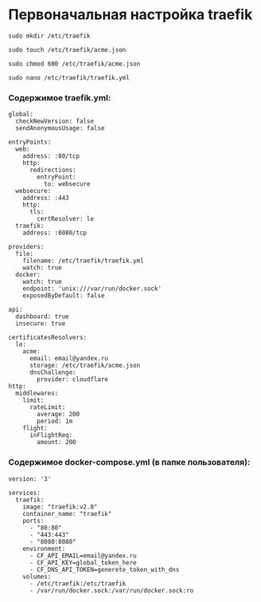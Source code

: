 # Первоначальная настройка traefik

```sudo mkdir /etc/traefik```

```sudo touch /etc/traefik/acme.json```

```sudo chmod 600 /etc/traefik/acme.json```

```sudo nano /etc/traefik/traefik.yml```

### Содержимое traefik.yml:

```
global:
  checkNewVersion: false
  sendAnonymousUsage: false

entryPoints:
  web:
    address: :80/tcp
    http:
      redirections:
        entryPoint:
          to: websecure
  websecure:
    address: :443
    http:
      tls:
        certResolver: le
  traefik:
    address: :8080/tcp

providers:
  file:
    filename: /etc/traefik/traefik.yml
    watch: true
  docker:
    watch: true
    endpoint: 'unix:///var/run/docker.sock'
    exposedByDefault: false

api:
  dashboard: true
  insecure: true

certificatesResolvers:
  le:
    acme:
      email: email@yandex.ru
      storage: /etc/traefik/acme.json
      dnsChallenge:
        provider: cloudflare
http:
  middlewares:
    limit:
      rateLimit:
        average: 200
        period: 1m
    flight:
      inFlightReq:
        amount: 200
```
### Содержимое docker-compose.yml (в папке пользователя):
```
version: '3'

services:
  traefik:
    image: "traefik:v2.8"
    container_name: "traefik"
    ports:
      - "80:80"
      - "443:443"
      - "8080:8080"
    environment:
      - CF_API_EMAIL=email@yandex.ru
      - CF_API_KEY=global_token_here
      - CF_DNS_API_TOKEN=generete_token_with_dns
    volumes:
      - /etc/traefik:/etc/traefik
      - /var/run/docker.sock:/var/run/docker.sock:ro
```
